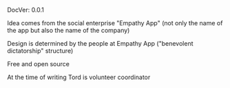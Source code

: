 DocVer: 0.0.1


Idea comes from the social enterprise "Empathy App" (not only the name of the app but also the name of the company)

Design is determined by the people at Empathy App ("benevolent dictatorship" structure)

Free and open source

At the time of writing Tord is volunteer coordinator



